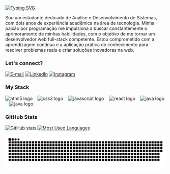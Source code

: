 [![Typing SVG](https://readme-typing-svg.demolab.com?font=Fira+Code&weight=600&size=25&pause=1000&color=0CF25D&random=false&width=435&height=40&lines=Ol%C3%A1%2C+eu+sou+o+Marcos!+)](https://git.io/typing-svg)

<p align="left">Sou um estudante dedicado de Análise e Desenvolvimento de Sistemas, com dois anos de experiência acadêmica na área de tecnologia. Minha paixão por programação me impulsiona a buscar constantemente o aprimoramento de minhas habilidades, com o objetivo de me tornar um desenvolvedor web full-stack competente. Estou comprometido com a aprendizagem contínua e a aplicação prática do conhecimento para resolver problemas reais e criar soluções inovadoras na web.

<h3>Let's connect?</h3>

[![E-mail](https://img.shields.io/badge/-Email-000?style=for-the-badge&logo=microsoft-outlook&logoColor=0CF25D&color:FFF)](mailto:marcos_rique@outlook.com)
[![LinkedIn](https://img.shields.io/badge/-LinkedIn-000?style=for-the-badge&logo=linkedin&logoColor=0CF25D&color:FFF)](https://www.linkedin.com/in/marcos-henrique-araujo/)
[![Instagram](https://img.shields.io/badge/-Instagram-000?style=for-the-badge&logo=instagram&logoColor=0CF25D&color:FFF)](https://www.instagram.com/marcos_henrique_eu/)

<h3 align="left">My Stack</h3>

<div align="left">
  <img src="https://cdn.jsdelivr.net/gh/devicons/devicon/icons/html5/html5-original.svg" height="25" alt="html5 logo"  />
  <img width="8" />
  <img src="https://cdn.jsdelivr.net/gh/devicons/devicon/icons/css3/css3-original.svg" height="25" alt="css3 logo"  />
  <img width="8" />
  <img src="https://cdn.jsdelivr.net/gh/devicons/devicon/icons/javascript/javascript-plain.svg" height="25" alt="javascript logo"  />
  <img width="8" />
  <img src="https://cdn.jsdelivr.net/gh/devicons/devicon/icons/react/react-original.svg" height="25" alt="react logo"  />
  <img width="8" />
  <img src="https://cdn.jsdelivr.net/gh/devicons/devicon/icons/java/java-original.svg" height="25" alt="java logo"  />
  <img width="8" />
  <img src="https://cdn.jsdelivr.net/gh/devicons/devicon/icons/python/python-original.svg" height="25" alt="java logo"  />
  <img width="8" />
</div>

<h3>GitHub Stats</h3>

![GitHub stats](https://github-readme-stats-git-masterrstaa-rickstaa.vercel.app/api?username=m4rrec0s&hide_title=true&show_icons=true&include_all_commits=false&count_private=true&line_height=25&hide=issues&bg_color=000&title_color=0CF25D&text_color=FFF&border_radius=3&border_color=0CF25D&icon_color=0CF25D)
[![Most Used Languages](https://github-readme-stats-git-masterrstaa-rickstaa.vercel.app/api/top-langs/?username=m4rrec0s&line_height=10&card_width=290&layout=compact&hide_title=false&count_private=true&langs_icons=true&hide=html&title_color=0CF25D&bg_color=000&text_color=FFF&border_radius=3&border_color=0CF25D&count_private=true)](https://github.com/m4rrec0s/github-readme-stats)
<br>

<picture>
  <source media="(prefers-color-scheme: dark)" srcset="https://raw.githubusercontent.com/m4rrec0s/m4rrec0s/output/github-contribution-grid-snake-dark.svg">
  <source media="(prefers-color-scheme: light)" srcset="https://raw.githubusercontent.com/m4rrec0s/m4rrec0s/output/github-contribution-grid-snake.svg">
  <img alt="github contribution grid snake animation" src="https://raw.githubusercontent.com/m4rrec0s/m4rrec0s/output/github-contribution-grid-snake.svg">
</picture>
